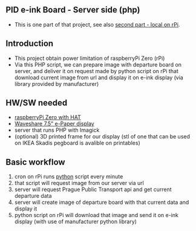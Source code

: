 
## PID e-ink Board - Server side (php)
- This is one part of that project, see also [second part - local on rPi](https://github.com/dariokolar/PIDeink-rPi).

## Introduction
- This project obtain power limitation of raspberryPi Zero (rPi)
- Via this PHP script, we can prepare image with departure board on server, and deliver it on request made by python script on rPi that download current image from url and display it on e-ink display (via library provided by manufacturer)

## HW/SW needed
- [raspberryPi Zero with HAT](https://rpishop.cz/535843/raspberry-pi-zero-2-w-s-pripajenym-gpio-headerem/)
- [Waveshare 7.5" e-Paper display](https://rpishop.cz/e-paper-karty-hat/1049-waveshare-75-epaper-display-for-raspberry-pi.html)
- server that runs PHP with Imagick
- (optional) 3D printed frame for our display (stl of one that can be used on IKEA Skadis pegboard is avalible on printables)

## Basic workflow
1. cron on rPi runs [python](https://github.com/dariokolar/PIDeink-rPi) script every minute
2. that script will request image from our server via url
3. server will request Prague Public Transport api and get current departure data
4. server will create image of departure board with that current data and display it
5. python script on rPi will download that image and send it on e-ink display (with use of manufacturer python library)




